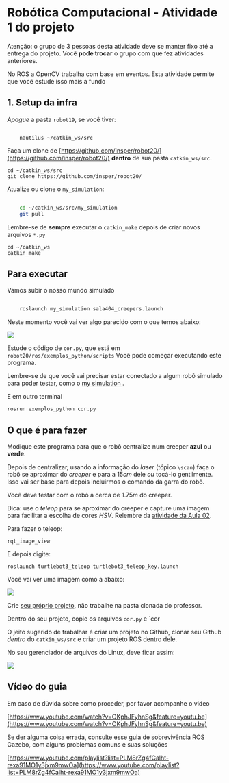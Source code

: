 # Robótica Computacional - Atividade 1 do projeto

Atenção: o grupo de 3 pessoas desta atividade deve se manter fixo até a entrega do projeto. Você **pode trocar** o grupo com que fez atividades anteriores. 



No ROS a OpenCV trabalha com base em eventos. Esta atividade permite que você estude isso mais a fundo


## 1. Setup da infra


*Apague* a pasta `robot19`, se você tiver:

```

    nautilus ~/catkin_ws/src
```



Faça um clone de [https://github.com/insper/robot20/](https://github.com/insper/robot20/) **dentro** de sua pasta `catkin_ws/src`.

    cd ~/catkin_ws/src
    git clone https://github.com/insper/robot20/

Atualize ou clone o `my_simulation`:


```bash

    cd ~/catkin_ws/src/my_simulation
    git pull  

```

Lembre-se de **sempre** executar o `catkin_make` depois de criar novos arquivos `*.py`

    cd ~/catkin_ws
    catkin_make

## Para executar



Vamos subir o nosso mundo simulado

```bash    

    roslaunch my_simulation sala404_creepers.launch

````

Neste momento você vai ver algo parecido com o que temos abaixo:

![](sala404_creepers.png)


Estude o código de `cor.py`, que está em `robot20/ros/exemplos_python/scripts` Você pode começar executando este programa.

Lembre-se de que você vai precisar estar conectado a algum robô simulado para poder testar, como o [my simulation ](https://github.com/.arnaldojr/my_simulation).


E em outro terminal

    rosrun exemplos_python cor.py



##  O que é para fazer

Modique este programa para que o robô centralize num creeper **azul** ou **verde**.

Depois de centralizar, usando a informação do *laser* (tópico `\scan`) faça o robô se aproximar do *creeper* e para a $15cm$ dele *ou* tocá-lo gentilmente.  Isso vai ser base para depois incluirmos o comando da garra do robô. 

Você deve testar com o robô a cerca de $1.75 m$ do creeper.

Dica: use o *teleop* para se aproximar do creeper e capture uma imagem para facilitar a escolha de cores *HSV*. Relembre da [atividade da Aula 02](https://github.com/Insper/robot20/blob/master/aula02/aula2_OpenCV_Filtragem.ipynb).


Para fazer o teleop: 

    rqt_image_view

E depois digite:

    roslaunch turtlebot3_teleop turtlebot3_teleop_key.launch

Você vai ver uma imagem como a abaixo:

![](rqt_image_view_creepers.png)



Crie [seu próprio projeto](https://github.com/Insper/robot20/blob/master/guides/projeto_rospython.md), não trabalhe na pasta clonada do professor.

Dentro do seu projeto, copie os arquivos `cor.py` e `cor

O jeito sugerido de trabalhar é criar um projeto no Github, clonar seu Github *dentro* do `catkin_ws/src`  e criar um projeto ROS dentro dele.

No seu gerenciador de arquivos do Linux, deve ficar assim:

![](como_criar_projeto.png)

## Vídeo do guia

Em caso de dúvida sobre como proceder, por favor acompanhe o vídeo

[https://www.youtube.com/watch?v=OKphJFyhnSg&feature=youtu.be](https://www.youtube.com/watch?v=OKphJFyhnSg&feature=youtu.be)


Se der alguma coisa errada, consulte esse guia de sobrevivência ROS Gazebo, com alguns problemas comuns e suas soluções

[https://www.youtube.com/playlist?list=PLM8rZg4fCalht-rexa91MO1y3jxm9mwOa](https://www.youtube.com/playlist?list=PLM8rZg4fCalht-rexa91MO1y3jxm9mwOa)
